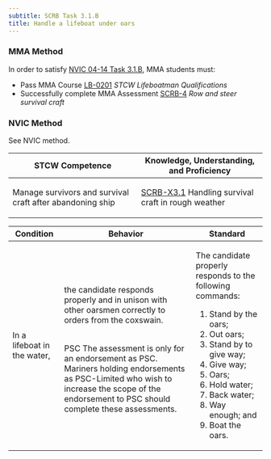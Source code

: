 ```yaml
---
subtitle: SCRB Task 3.1.B 
title: Handle a lifeboat under oars
---
```



### MMA Method

In order to satisfy  [NVIC 04-14  Task  3.1.B]({{site.baseurl}}/assets/images/nvic-04-14.pdf), MMA students must:

* Pass MMA Course [LB-0201]( {{site.baseurl}}/courses/LB-0201) *STCW Lifeboatman Qualifications*
* Successfully complete MMA Assessment [SCRB-4]({{site.baseurl}}/assessments/Common/SCRB-4) *Row and steer survival craft*


### NVIC Method

<a onclick="togglevisibility('nvic_methods')" >See NVIC method.</a>

<div id='nvic_methods' class='hide'>

<table>
<thead>
<tr>
<th class='forty'> STCW Competence </th>
<th class='sixty'> Knowledge, Understanding, and Proficiency </th>
</tr>
</thead>




<tbody>
<tr><td markdown='1'>

Manage survivors and survival craft after abandoning ship

</td><td markdown='1'>

[SCRB-X3.1](../../tables/621.html#SCRB-X3.1) Handling survival craft in rough weather

</td></tr>


</tbody>
</table>


<table>
<thead>
<tr><th class='twenty'>  Condition </th><th class='twenty'> Behavior </th><th  class='sixty'>Standard </th></tr>
</thead>
<tbody >



<tr><td markdown='1'>

In a lifeboat in the water,

</td><td markdown='1'>

the candidate responds properly and in unison with other oarsmen correctly to orders from the coxswain.

<br>

<div class="tooltip">PSC
<span class="tooltiptext">
The assessment is only for an endorsement as PSC. Mariners holding endorsements as PSC-Limited who wish to increase the scope of the endorsement to PSC should complete these assessments.
</span>
</div>


</td><td markdown='1'>

The candidate properly responds to the following commands:

1. Stand by the oars;
2. Out oars;
3. Stand by to give way;
4. Give way;
5. Oars;
6. Hold water;
7. Back water;
8. Way enough; and 
9. Boat the oars. 

</td></tr>
</tbody>
</table>
</div>

